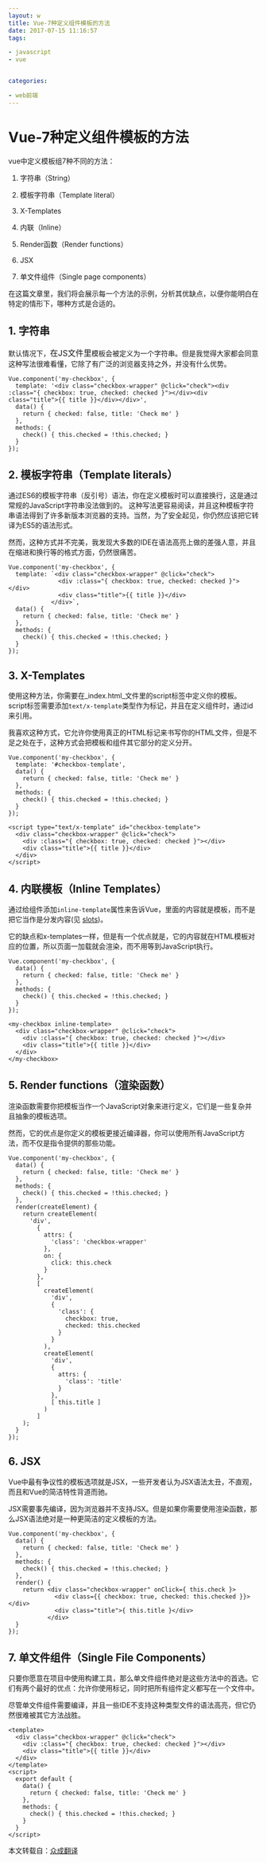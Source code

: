 ```yaml
---
layout: w
title: Vue-7种定义组件模板的方法
date: 2017-07-15 11:16:57
tags: 

- javascript
- vue


categories: 

- web前端 
---
```


# Vue-7种定义组件模板的方法

vue中定义模板组7种不同的方法：

1.   字符串（String）

2.   模板字符串（Template literal）

3.   X-Templates

4.   内联（Inline）

5.  Render函数（Render functions）

6.  JSX

7.  单文件组件（Single page components）


在这篇文章里，我们将会展示每一个方法的示例，分析其优缺点，以便你能明白在特定的情形下，哪种方式是合适的。



## [](#1-strings) 1\. 字符串

默认情况下，<span style="font-size: 1rem;">在JS文件里</span>模板会被定义为一个字符串。但是我觉得大家都会同意这种写法很难看懂，它除了有广泛的浏览器支持之外，并没有什么优势。

```
Vue.component('my-checkbox', {
  template: '<div class="checkbox-wrapper" @click="check"><div :class="{ checkbox: true, checked: checked }"></div><div class="title">{{ title }}</div></div>',
  data() {
    return { checked: false, title: 'Check me' }
  },
  methods: {
    check() { this.checked = !this.checked; }
  }
});

```

## [](#2-template-literals) 2\. 模板字符串（Template literals）

通过ES6的模板字符串（反引号）语法，你在定义模板时可以直接换行，这是通过常规的JavaScript字符串没法做到的。
这种写法更容易阅读，并且这种模板字符串语法得到了许多新版本浏览器的支持。当然，为了安全起见，你仍然应该把它转译为ES5的语法形式。

然而，这种方式并不完美，我发现大多数的IDE在语法高亮上做的差强人意，并且在缩进和换行等的格式方面，仍然很痛苦。

```
Vue.component('my-checkbox', {
  template: `<div class="checkbox-wrapper" @click="check">
              <div :class="{ checkbox: true, checked: checked }"></div>
              <div class="title">{{ title }}</div>
            </div>`,
  data() {
    return { checked: false, title: 'Check me' }
  },
  methods: {
    check() { this.checked = !this.checked; }
  }
});

```

## [](#3-x-templates) 3\. X-Templates

使用这种方法，你需要在_index.html_文件里的script标签中定义你的模板。script标签需要添加`text/x-template`类型作为标记，并且在定义组件时，通过id来引用。

我喜欢这种方式，它允许你使用真正的HTML标记来书写你的HTML文件，但是不足之处在于，这种方式会把模板和组件其它部分的定义分开。

```
Vue.component('my-checkbox', {
  template: '#checkbox-template',
  data() {
    return { checked: false, title: 'Check me' }
  },
  methods: {
    check() { this.checked = !this.checked; }
  }
});

```

```
<script type="text/x-template" id="checkbox-template">
  <div class="checkbox-wrapper" @click="check">
    <div :class="{ checkbox: true, checked: checked }"></div>
    <div class="title">{{ title }}</div>
  </div>
</script>

```

## [](#4-inline-templates) 4\. 内联模板（Inline Templates）

通过给组件添加`inline-template`属性来告诉Vue，里面的内容就是模板，而不是把它当作是分发内容(见 [slots](https://vuejs.org/v2/guide/components.html#Content-Distribution-with-Slots))。

它的缺点和x-templates一样，但是有一个优点就是，它的内容就在HTML模板对应的位置，所以页面一加载就会渲染，而不用等到JavaScript执行。

```
Vue.component('my-checkbox', {
  data() {
    return { checked: false, title: 'Check me' }
  },
  methods: {
    check() { this.checked = !this.checked; }
  }
});

```

```
<my-checkbox inline-template>
  <div class="checkbox-wrapper" @click="check">
    <div :class="{ checkbox: true, checked: checked }"></div>
    <div class="title">{{ title }}</div>
  </div>
</my-checkbox>

```

## [](#5-render-functions) 5\. Render functions（渲染函数）

渲染函数需要你把模板当作一个JavaScript对象来进行定义，它们是一些复杂并且抽象的模板选项。

然而，它的优点是你定义的模板更接近编译器，你可以使用所有JavaScript方法，而不仅是指令提供的那些功能。

```
Vue.component('my-checkbox', {
  data() {
    return { checked: false, title: 'Check me' }
  },
  methods: {
    check() { this.checked = !this.checked; }
  },
  render(createElement) {
    return createElement(
      'div',
        {
          attrs: {
            'class': 'checkbox-wrapper'
          },
          on: {
            click: this.check
          }
        },
        [
          createElement(
            'div',
            {
              'class': {
                checkbox: true,
                checked: this.checked
              }
            }
          ),
          createElement(
            'div',
            {
              attrs: {
                'class': 'title'
              }
            },
            [ this.title ]
          )
        ]
    );
  }
});

```

## [](#6-jsx) 6\. JSX

Vue中最有争议性的模板选项就是JSX，一些开发者认为JSX语法太丑，不直观，而且和Vue的简洁特性背道而驰。

JSX需要事先编译，因为浏览器并不支持JSX。但是如果你需要使用渲染函数，那么JSX语法绝对是一种更简洁的定义模板的方法。

```
Vue.component('my-checkbox', {
  data() {
    return { checked: false, title: 'Check me' }
  },
  methods: {
    check() { this.checked = !this.checked; }
  },
  render() {
    return <div class="checkbox-wrapper" onClick={ this.check }>
             <div class={{ checkbox: true, checked: this.checked }}></div>
             <div class="title">{ this.title }</div>
           </div>
  }
});

```

## [](#7-single-file-components) 7\. 单文件组件（Single File Components）

只要你愿意在项目中使用构建工具，那么单文件组件绝对是这些方法中的首选。它们有两个最好的优点：允许你使用标记，同时把所有组件定义都写在一个文件中。

尽管单文件组件需要编译，并且一些IDE不支持这种类型文件的语法高亮，但它仍然很难被其它方法战胜。

```
<template>
  <div class="checkbox-wrapper" @click="check">
    <div :class="{ checkbox: true, checked: checked }"></div>
    <div class="title">{{ title }}</div>
  </div>
</template>
<script>
  export default {
    data() {
      return { checked: false, title: 'Check me' }
    },
    methods: {
      check() { this.checked = !this.checked; }
    }
  }
</script>

```



本文转载自：[众成翻译](http://www.zcfy.cc)



                